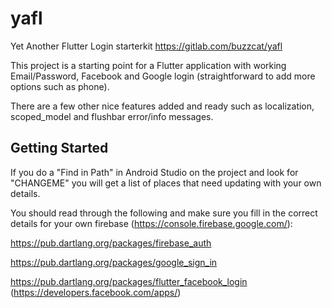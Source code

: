 # yafl

Yet Another Flutter Login starterkit
https://gitlab.com/buzzcat/yafl

This project is a starting point for a Flutter application with working Email/Password, Facebook and Google login (straightforward to add more options such as phone).

There are a few other nice features added and ready such as localization, scoped_model and flushbar error/info messages.

## Getting Started

If you do a "Find in Path" in Android Studio on the project and look for "CHANGEME" you will get a list of places that need updating with your own details.

You should read through the following and make sure you fill in the correct details for your own firebase (https://console.firebase.google.com/):

https://pub.dartlang.org/packages/firebase_auth

https://pub.dartlang.org/packages/google_sign_in

https://pub.dartlang.org/packages/flutter_facebook_login (https://developers.facebook.com/apps/)